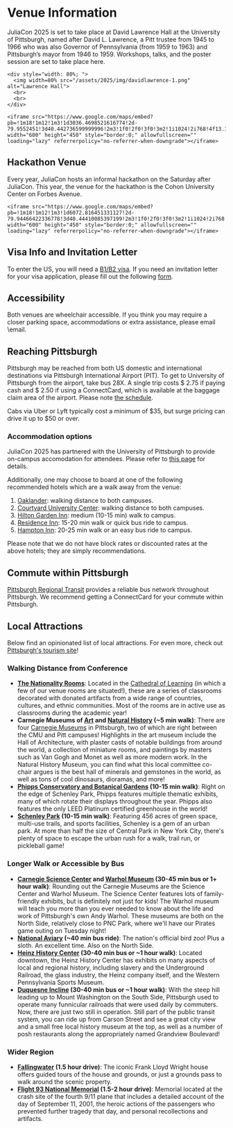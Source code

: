 # Venue Information

JuliaCon 2025 is set to take place at David Lawrence Hall at the University of Pittsburgh, named after David L. Lawrence, a Pitt trustee from 1945 to 1966 who was also Governor of Pennsylvania (from 1959 to 1963) and Pittsburgh’s mayor from 1946 to 1959. Workshops, talks, and the poster session are set to take place here. 

~~~
<div style="width: 80%; ">
  <img width=80% src="/assets/2025/img/davidlawrence-1.png" alt="Lawrence Hall">
  <br>
  <br>
</div>

<iframe src="https://www.google.com/maps/embed?pb=!1m18!1m12!1m3!1d3036.4698521616774!2d-79.9552451!3d40.442736599999996!2m3!1f0!2f0!3f0!3m2!1i1024!2i768!4f13.1!3m3!1m2!1s0x8834f228541d5921%3A0xa9e42410df503e8f!2sLawrence%20Hall!5e0!3m2!1sen!2sus!4v1748621392902!5m2!1sen!2sus" width="600" height="450" style="border:0;" allowfullscreen="" loading="lazy" referrerpolicy="no-referrer-when-downgrade"></iframe>
~~~

## Hackathon Venue
Every year, JuliaCon hosts an informal hackathon on the Saturday after JuliaCon. This year, the venue for the hackathon is the Cohon University Center on Forbes Avenue.

~~~
<iframe src="https://www.google.com/maps/embed?pb=!1m18!1m12!1m3!1d6072.816451331127!2d-79.94466422336778!3d40.44410085397199!2m3!1f0!2f0!3f0!3m2!1i1024!2i768!4f13.1!3m3!1m2!1s0x8834f221e409b945%3A0x16b3417bd3538dfb!2sJared%20L.%20Cohon%20University%20Center!5e0!3m2!1sen!2sus!4v1748622433891!5m2!1sen!2sus" width="600" height="450" style="border:0;" allowfullscreen="" loading="lazy" referrerpolicy="no-referrer-when-downgrade"></iframe>
~~~

## Visa Info and Invitation Letter

To enter the US, you will need a [B1/B2 visa](https://travel.state.gov/content/travel/en/us-visas/tourism-visit/visitor.html/visa). If you need an invitation letter for your visa application, please fill out the following [form](https://forms.gle/p7V4tyGRXW8S4gL9A).

## Accessibility

Both venues are wheelchair accessible. If you think you may require a closer parking space, accommodations or extra assistance, please email \email.

## Reaching Pittsburgh

Pittsburgh may be reached from both US domestic and international destinations via Pittsburgh International Airport (PIT). To get to University of Pittsburgh from the airport, take bus 28X. A single trip costs \$ 2.75 if paying cash and \$ 2.50 if using a ConnectCard, which is available at the baggage claim area of the airport. Please note [the schedule](https://www.rideprt.org/pdfs/28X.pdf). 

Cabs via Uber or Lyft typically cost a minimum of \$35, but surge pricing can drive it up to \$50 or over. 

### Accommodation options

JuliaCon 2025 has partnered with the University of Pittsburgh to provide on-campus accomodation for attendees. Please refer to [this page](/2025/housing/) for details. 

Additionally, one may choose to board at one of the following recommended hotels which are a walk away from the venue: 
1. [Oaklander](https://theoaklanderhotel.com/): walking distance to both campuses.
2. [Courtyard University Center](https://www.marriott.com/en-us/hotels/pityu-courtyard-pittsburgh-university-center/overview/): walking distance to both campuses.
3. [Hilton Garden Inn](https://www.hilton.com/en/hotels/pitucgi-hilton-garden-inn-pittsburgh-university-place/): medium (10-15 min) walk to campus.
4. [Residence Inn](https://www.marriott.com/en-us/hotels/pitrd-residence-inn-pittsburgh-oakland-university-place/overview/): 15-20 min walk or quick bus ride to campus.
5. [Hampton Inn](https://www.hilton.com/en/hotels/pitokhx-hampton-pittsburgh-university-medical-center/): 20-25 min walk or an easy bus ride to campus.

Please note that we do not have block rates or discounted rates at the above hotels; they are simply recommendations.

## Commute within Pittsburgh

[Pittsburgh Regional Transit](https://www.rideprt.org/) provides a reliable bus network throughout Pittsburgh. We recommend getting a ConnectCard for your commute within Pittsburgh.

## Local Attractions
Below find an opinionated list of local attractions. For even more, check out [Pittsburgh's tourism site](https://www.visitpittsburgh.com/)!

### Walking Distance from Conference
- **[The Nationality Rooms](https://www.nationalityrooms.pitt.edu/rooms)**: Located in the [Cathedral of Learning](https://www.tour.pitt.edu/tour/cathedral-learning) (in which a few of our venue rooms are situated!), these are a series of classrooms decorated with donated artifacts from a wide range of countries, cultures, and ethnic communities. Most of the rooms are in active use as classrooms during the academic year!
- **Carnegie Museums of [Art](https://carnegieart.org/) and [Natural History](https://carnegiemnh.org/) (~5 min walk)**: There are four [Carnegie Museums](https://carnegiemuseums.org/) in Pittsburgh, two of which are right between the CMU and Pitt campuses! Highlights in the art museum include the Hall of Architecture, with plaster casts of notable buildings from around the world, a collection of miniature rooms, and paintings by masters such as Van Gogh and Monet as well as more modern work. In the Natural History Museum, you can find what this local committee co-chair argues is the best hall of minerals and gemstones in the world, as well as tons of cool dinosaurs, dioramas, and more!
- **[Phipps Conservatory and Botanical Gardens](https://www.phipps.conservatory.org/) (10-15 min walk)**: Right on the edge of Schenley Park, Phipps features multiple thematic exhibits, many of which rotate their displays throughout the year. Phipps also features the only LEED Platinum certified greenhouse in the world!
- **[Schenley Park](https://pittsburghparks.org/explore-your-parks/regional-parks/schenley-park/) (10-15 min walk)**: Featuring 456 acres of green space, multi-use trails, and sports facilities, Schenley is a gem of an urban park. At more than half the size of Central Park in New York City, there's plenty of space to escape the urban rush for a walk, trail run, or pickleball game!

### Longer Walk or Accessible by Bus
- **[Carnegie Science Center](https://carnegiesciencecenter.org/) and [Warhol Museum](https://www.warhol.org/) (30-45 min bus or 1+ hour walk)**: Rounding out the Carnegie Museums are the Science Center and Warhol Museum. The Science Center features lots of family-friendly exhibits, but is definitely not just for kids! The Warhol museum will teach you more than you ever needed to know about the life and work of Pittsburgh's own Andy Warhol. These museums are both on the North Side, relatively close to PNC Park, where we'll have our Pirates game outing on Tuesday night!
- **[National Aviary](https://www.aviary.org/) (~40 min bus ride)**: The nation's official bird zoo! Plus a sloth. An excellent time. Also on the North Side.
- **[Heinz History Center](https://www.heinzhistorycenter.org/) (30-40 min bus or ~1 hour walk)**: Located downtown, the Heinz History Center has exhibits on many aspects of local and regional history, including slavery and the Underground Railroad, the glass industry, the Heinz company itself, and the Western Pennsylvania Sports Museum.
- **[Duquesne Incline](https://www.duquesneincline.org/) (30-40 min bus or ~1 hour walk)**: With the steep hill leading up to Mount Washington on the South Side, Pittsburgh used to operate many funnicular railroads that were used daily by commuters. Now, there are just two still in operation. Still part of the public transit system, you can ride up from Carson Street and see a great city view and a small free local history museum at the top, as well as a number of posh restaurants along the appropriately named Grandview Boulevard!

### Wider Region
- **[Fallingwater](https://fallingwater.org/) (1.5 hour drive)**: The iconic Frank Lloyd Wright house offers guided tours of the house and grounds, or just a grounds pass to walk around the scenic property.
- **[Flight 93 National Memorial](https://www.nps.gov/flni/index.htm) (1.5-2 hour drive)**: Memorial located at the crash site of the fourth 9/11 plane that includes a detailed account of the day of September 11, 2001, the heroic actions of the passengers who prevented further tragedy that day, and personal recollections and artifacts.